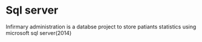 # Sql server
Infirmary administration is a databse project to store patiants statistics using microsoft sql server(2014) 

